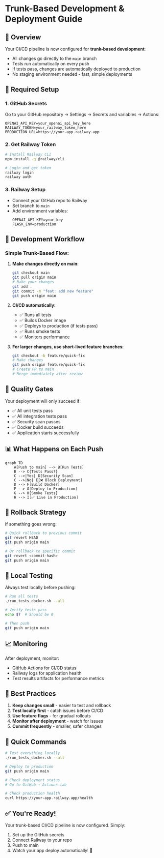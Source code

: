 # Trunk-Based Development & Deployment Guide

## 🚀 Overview

Your CI/CD pipeline is now configured for **trunk-based development**:
- All changes go directly to the `main` branch
- Tests run automatically on every push
- If tests pass, changes are automatically deployed to production
- No staging environment needed - fast, simple deployments

## 🔐 Required Setup

### 1. GitHub Secrets
Go to your GitHub repository → Settings → Secrets and variables → Actions:

```
OPENAI_API_KEY=your_openai_api_key_here
RAILWAY_TOKEN=your_railway_token_here
PRODUCTION_URL=https://your-app.railway.app
```

### 2. Get Railway Token
```bash
# Install Railway CLI
npm install -g @railway/cli

# Login and get token
railway login
railway auth
```

### 3. Railway Setup
- Connect your GitHub repo to Railway
- Set branch to `main`
- Add environment variables:
  ```
  OPENAI_API_KEY=your_key
  FLASK_ENV=production
  ```

## 🔄 Development Workflow

### Simple Trunk-Based Flow:

1. **Make changes directly on main**:
   ```bash
   git checkout main
   git pull origin main
   # Make your changes
   git add .
   git commit -m "feat: add new feature"
   git push origin main
   ```

2. **CI/CD automatically**:
   - ✅ Runs all tests
   - ✅ Builds Docker image
   - ✅ Deploys to production (if tests pass)
   - ✅ Runs smoke tests
   - ✅ Monitors performance

3. **For larger changes, use short-lived feature branches**:
   ```bash
   git checkout -b feature/quick-fix
   # Make changes
   git push origin feature/quick-fix
   # Create PR to main
   # Merge immediately after review
   ```

## 🧪 Quality Gates

Your deployment will only succeed if:
- ✅ All unit tests pass
- ✅ All integration tests pass  
- ✅ Security scan passes
- ✅ Docker build succeeds
- ✅ Application starts successfully

## 📊 What Happens on Each Push

```mermaid
graph TD
    A[Push to main] --> B[Run Tests]
    B --> C{Tests Pass?}
    C -->|Yes| D[Security Scan]
    C -->|No| E[❌ Block Deployment]
    D --> F[Build Docker]
    F --> G[Deploy to Production]
    G --> H[Smoke Tests]
    H --> I[✅ Live in Production]
```

## 🚨 Rollback Strategy

If something goes wrong:

```bash
# Quick rollback to previous commit
git revert HEAD
git push origin main

# Or rollback to specific commit
git revert <commit-hash>
git push origin main
```

## 🔧 Local Testing

Always test locally before pushing:

```bash
# Run all tests
./run_tests_docker.sh --all

# Verify tests pass
echo $?  # Should be 0

# Then push
git push origin main
```

## 📈 Monitoring

After deployment, monitor:
- GitHub Actions for CI/CD status
- Railway logs for application health
- Test results artifacts for performance metrics

## 🎯 Best Practices

1. **Keep changes small** - easier to test and rollback
2. **Test locally first** - catch issues before CI/CD
3. **Use feature flags** - for gradual rollouts
4. **Monitor after deployment** - watch for issues
5. **Commit frequently** - smaller, safer changes

## 🔗 Quick Commands

```bash
# Test everything locally
./run_tests_docker.sh --all

# Deploy to production
git push origin main

# Check deployment status
# Go to GitHub → Actions tab

# Check production health
curl https://your-app.railway.app/health
```

## ✅ You're Ready!

Your trunk-based CI/CD pipeline is now configured. Simply:

1. Set up the GitHub secrets
2. Connect Railway to your repo
3. Push to main
4. Watch your app deploy automatically! 🚀

